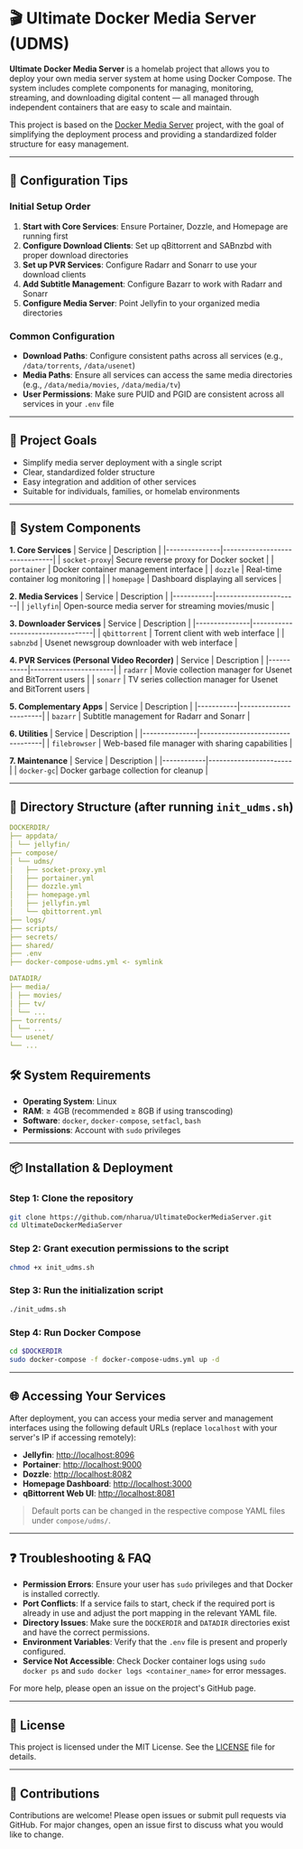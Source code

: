 # 🎬 Ultimate Docker Media Server (UDMS)

**Ultimate Docker Media Server** is a homelab project that allows you to deploy your own media server system at home using Docker Compose. The system includes complete components for managing, monitoring, streaming, and downloading digital content — all managed through independent containers that are easy to scale and maintain.


This project is based on the [Docker Media Server](https://www.simplehomelab.com/docker-media-server-2024/) project, with the goal of simplifying the deployment process and providing a standardized folder structure for easy management.

---
## 🔧 Configuration Tips

### Initial Setup Order
1. **Start with Core Services**: Ensure Portainer, Dozzle, and Homepage are running first
2. **Configure Download Clients**: Set up qBittorrent and SABnzbd with proper download directories
3. **Set up PVR Services**: Configure Radarr and Sonarr to use your download clients
4. **Add Subtitle Management**: Configure Bazarr to work with Radarr and Sonarr
5. **Configure Media Server**: Point Jellyfin to your organized media directories

### Common Configuration
- **Download Paths**: Configure consistent paths across all services (e.g., `/data/torrents`, `/data/usenet`)
- **Media Paths**: Ensure all services can access the same media directories (e.g., `/data/media/movies`, `/data/media/tv`)
- **User Permissions**: Make sure PUID and PGID are consistent across all services in your `.env` file

---

## 🚀 Project Goals

- Simplify media server deployment with a single script
- Clear, standardized folder structure
- Easy integration and addition of other services
- Suitable for individuals, families, or homelab environments

---

## 🧩 System Components

**1. Core Services**
| Service       | Description                   |
|---------------|-------------------------------|
| `socket-proxy`| Secure reverse proxy for Docker socket |
| `portainer`   | Docker container management interface |
| `dozzle`      | Real-time container log monitoring |
| `homepage`    | Dashboard displaying all services |

**2. Media Services**
| Service   | Description           |
|-----------|-----------------------|
| `jellyfin`| Open-source media server for streaming movies/music |

**3. Downloader Services**
| Service       | Description                      |
|---------------|----------------------------------|
| `qbittorrent` | Torrent client with web interface |
| `sabnzbd`     | Usenet newsgroup downloader with web interface |

**4. PVR Services (Personal Video Recorder)**
| Service   | Description           |
|-----------|-----------------------|
| `radarr`  | Movie collection manager for Usenet and BitTorrent users |
| `sonarr`  | TV series collection manager for Usenet and BitTorrent users |

**5. Complementary Apps**
| Service   | Description           |
|-----------|-----------------------|
| `bazarr`  | Subtitle management for Radarr and Sonarr |

**6. Utilities**
| Service       | Description                      |
|---------------|----------------------------------|
| `filebrowser` | Web-based file manager with sharing capabilities |

**7. Maintenance**
| Service    | Description           |
|------------|-----------------------|
| `docker-gc`| Docker garbage collection for cleanup |

---

## 📁 Directory Structure (after running `init_udms.sh`)
```yaml
DOCKERDIR/
├── appdata/
│ └── jellyfin/
├── compose/
│ └── udms/
│   ├── socket-proxy.yml
│   ├── portainer.yml
│   ├── dozzle.yml
│   ├── homepage.yml
│   ├── jellyfin.yml
│   └── qbittorrent.yml
├── logs/
├── scripts/
├── secrets/
├── shared/
├── .env
├── docker-compose-udms.yml <- symlink

DATADIR/
├── media/
│ ├── movies/
│ ├── tv/
│ └── ...
├── torrents/
│ └── ...
└── usenet/
└── ...
```

## 🛠️ System Requirements

- **Operating System**: Linux
- **RAM**: ≥ 4GB (recommended ≥ 8GB if using transcoding)
- **Software**: `docker`, `docker-compose`, `setfacl`, `bash`
- **Permissions**: Account with `sudo` privileges

---

## 📦 Installation & Deployment

### Step 1: Clone the repository
```bash
git clone https://github.com/nharua/UltimateDockerMediaServer.git
cd UltimateDockerMediaServer
```

### Step 2: Grant execution permissions to the script
```bash
chmod +x init_udms.sh
```

### Step 3: Run the initialization script
```bash
./init_udms.sh
```

### Step 4: Run Docker Compose
```bash
cd $DOCKERDIR
sudo docker-compose -f docker-compose-udms.yml up -d
```

---
## 🌐 Accessing Your Services

After deployment, you can access your media server and management interfaces using the following default URLs (replace `localhost` with your server's IP if accessing remotely):

- **Jellyfin**: [http://localhost:8096](http://localhost:8096)
- **Portainer**: [http://localhost:9000](http://localhost:9000)
- **Dozzle**: [http://localhost:8082](http://localhost:8082)
- **Homepage Dashboard**: [http://localhost:3000](http://localhost:3000)
- **qBittorrent Web UI**: [http://localhost:8081](http://localhost:8081)

> Default ports can be changed in the respective compose YAML files under `compose/udms/`.

---
## ❓ Troubleshooting & FAQ

- **Permission Errors**: Ensure your user has `sudo` privileges and that Docker is installed correctly.
- **Port Conflicts**: If a service fails to start, check if the required port is already in use and adjust the port mapping in the relevant YAML file.
- **Directory Issues**: Make sure the `DOCKERDIR` and `DATADIR` directories exist and have the correct permissions.
- **Environment Variables**: Verify that the `.env` file is present and properly configured.
- **Service Not Accessible**: Check Docker container logs using `sudo docker ps` and `sudo docker logs <container_name>` for error messages.

For more help, please open an issue on the project's GitHub page.

---
## 📄 License

This project is licensed under the MIT License. See the [LICENSE](LICENSE) file for details.

---
## 🤝 Contributions

Contributions are welcome! Please open issues or submit pull requests via GitHub. For major changes, open an issue first to discuss what you would like to change.
```

